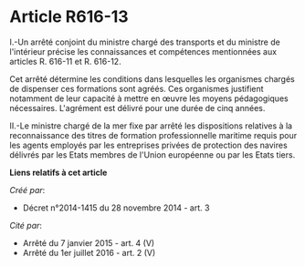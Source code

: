 # Article R616-13

I.-Un arrêté conjoint du ministre chargé des transports et du ministre de l'intérieur précise les connaissances et
compétences mentionnées aux articles R. 616-11 et R. 616-12. 

Cet arrêté détermine les conditions dans lesquelles les organismes chargés de dispenser ces formations sont agréés. Ces
organismes justifient notamment de leur capacité à mettre en œuvre les moyens pédagogiques nécessaires. L'agrément est
délivré pour une durée de cinq années. 

II.-Le ministre chargé de la mer fixe par arrêté les dispositions relatives à la reconnaissance des titres de formation
professionnelle maritime requis pour les agents employés par les entreprises privées de protection des navires délivrés par
les Etats membres de l'Union européenne ou par les Etats tiers.

**Liens relatifs à cet article**

_Créé par_:

  - Décret n°2014-1415 du 28 novembre 2014 - art. 3

_Cité par_:

  - Arrêté du 7 janvier 2015 - art. 4 (V)
  - Arrêté du 1er juillet 2016 - art. 2 (V)
